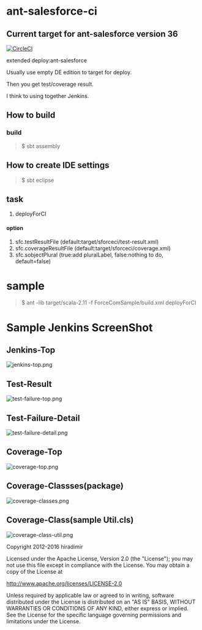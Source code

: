 # ant-salesforce-ci

## Current target for ant-salesforce version 36


[![CircleCI](https://circleci.com/gh/hiradimir/ant-salesforce-ci.svg?style=svg)](https://circleci.com/gh/hiradimir/ant-salesforce-ci)

extended deploy:ant-salesforce

Usually use empty DE edition to target for deploy.

Then you get test/coverage result.


I think to using together Jenkins.


## How to build


### build

> $ sbt assembly


## How to create IDE settings 

> $ sbt eclipse


## task
1. deployForCI

#### option
1. sfc.testResultFile (default:target/sforceci/test-result.xml)
1. sfc.coverageResultFile (default:target/sforceci/coverage.xml)
1. sfc.sobjectPlural (true:add pluralLabel, false:nothing to do, default=false)



# sample

> $ ant -lib target/scala-2.11 -f ForceComSample/build.xml deployForCI


# Sample Jenkins ScreenShot

## Jenkins-Top
![jenkins-top.png](https://raw.githubusercontent.com/wiki/hiradimir/ant-salesforce-ci/images/jenkins-top.png) 
## Test-Result
![test-failure-top.png](https://raw.githubusercontent.com/wiki/hiradimir/ant-salesforce-ci/images/test-failure-top.png) 
## Test-Failure-Detail
![test-failure-detail.png](https://raw.githubusercontent.com/wiki/hiradimir/ant-salesforce-ci/images/test-failure-detail.png) 
## Coverage-Top
![coverage-top.png](https://raw.githubusercontent.com/wiki/hiradimir/ant-salesforce-ci/images/coverage-top.png) 
## Coverage-Classses(package)
![coverage-classes.png](https://raw.githubusercontent.com/wiki/hiradimir/ant-salesforce-ci/images/coverage-classes.png) 
## Coverage-Class(sample Util.cls)
![coverage-class-util.png](https://raw.githubusercontent.com/wiki/hiradimir/ant-salesforce-ci/images/coverage-class-util.png) 




   Copyright 2012-2016 hiradimir

   Licensed under the Apache License, Version 2.0 (the "License");
   you may not use this file except in compliance with the License.
   You may obtain a copy of the License at

   http://www.apache.org/licenses/LICENSE-2.0

   Unless required by applicable law or agreed to in writing, software
   distributed under the License is distributed on an "AS IS" BASIS,
   WITHOUT WARRANTIES OR CONDITIONS OF ANY KIND, either express or implied.
   See the License for the specific language governing permissions and
   limitations under the License.
